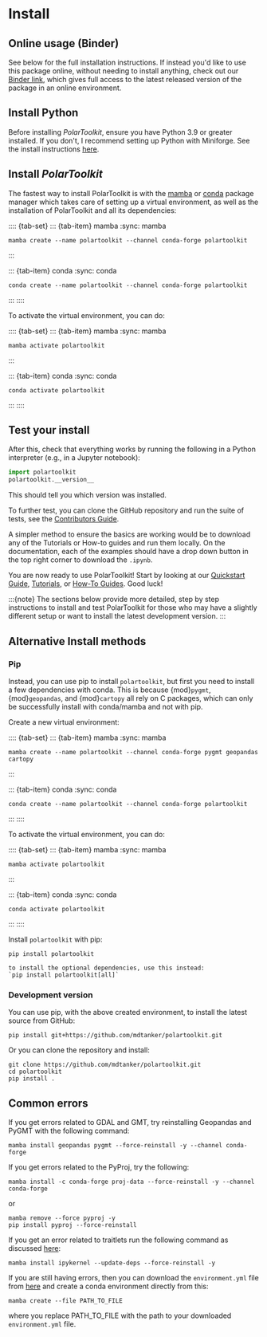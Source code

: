 # Install

## Online usage (Binder)

See below for the full installation instructions. If instead you'd like to use this package online, without needing to install anything, check out our [Binder link](https://mybinder.org/v2/gh/mdtanker/polartoolkit-binder/main?urlpath=git-pull%3Frepo%3Dhttps%253A%252F%252Fgithub.com%252Fmdtanker%252Fpolartoolkit%26urlpath%3Dtree%252Fpolartoolkit%252Fdocs%252Ftutorial%26branch%3Dmain), which gives full access to the latest released version of the package in an online environment.

## Install Python

Before installing _PolarToolkit_, ensure you have Python 3.9 or greater installed.
If you don't, I recommend setting up Python with Miniforge.
See the install instructions [here](https://github.com/conda-forge/miniforge).

## Install _PolarToolkit_

The fastest way to install PolarToolkit is with the [mamba](https://mamba.readthedocs.io/en/latest/)
or [conda](https://docs.conda.io/projects/conda/en/latest/user-guide/index.html)
package manager which takes care of setting up a virtual environment, as well as the
installation of PolarToolkit and all its dependencies:

:::: {tab-set}
::: {tab-item} mamba
:sync: mamba
```
mamba create --name polartoolkit --channel conda-forge polartoolkit
```
:::

::: {tab-item} conda
:sync: conda
```
conda create --name polartoolkit --channel conda-forge polartoolkit
```
:::
::::

To activate the virtual environment, you can do:

:::: {tab-set}
::: {tab-item} mamba
:sync: mamba
```
mamba activate polartoolkit
```
:::

::: {tab-item} conda
:sync: conda
```
conda activate polartoolkit
```
:::
::::

## Test your install

After this, check that everything works by running the following in a Python interpreter
(e.g., in a Jupyter notebook):
```python
import polartoolkit
polartoolkit.__version__
```

This should tell you which version was installed.

To further test, you can clone the GitHub repository and run the suite of tests, see the [Contributors Guide](https://polartoolkit.readthedocs.io/en/latest/contributing.html).

A simpler method to ensure the basics are working would be to download any of the Tutorials or How-to guides and run them locally. On the documentation, each of the examples should have a drop down button in the top right corner to download the `.ipynb`.

You are now ready to use PolarToolkit! Start by looking at our [Quickstart Guide](quickstart),
[Tutorials](tutorial/index.md), or [How-To Guides](how_to/index.md). Good luck!

:::{note}
The sections below provide more detailed, step by step instructions to install and test
PolarToolkit for those who may have a slightly different setup or want to install the latest
development version.
:::


## Alternative Install methods

### Pip

Instead, you can use pip to install `polartoolkit`, but first you need to install a few dependencies with conda.
This is because {mod}`pygmt`, {mod}`geopandas`, and {mod}`cartopy` all rely on C packages, which can only be successfully install with conda/mamba and not with pip.

Create a new virtual environment:

:::: {tab-set}
::: {tab-item} mamba
:sync: mamba
```
mamba create --name polartoolkit --channel conda-forge pygmt geopandas cartopy
```
:::

::: {tab-item} conda
:sync: conda
```
conda create --name polartoolkit --channel conda-forge polartoolkit
```
:::
::::

To activate the virtual environment, you can do:

:::: {tab-set}
::: {tab-item} mamba
:sync: mamba
```
mamba activate polartoolkit
```
:::

::: {tab-item} conda
:sync: conda
```
conda activate polartoolkit
```
:::
::::

Install `polartoolkit` with pip:

```
pip install polartoolkit
```

```{note}
to install the optional dependencies, use this instead:
`pip install polartoolkit[all]`
```

### Development version

You can use pip, with the above created environment, to install the latest source from GitHub:

    pip install git+https://github.com/mdtanker/polartoolkit.git

Or you can clone the repository and install:

    git clone https://github.com/mdtanker/polartoolkit.git
    cd polartoolkit
    pip install .

## Common errors

If you get errors related to GDAL and GMT, try reinstalling Geopandas and PyGMT with the following command:

    mamba install geopandas pygmt --force-reinstall -y --channel conda-forge

If you get errors related to the PyProj, try the following:

    mamba install -c conda-forge proj-data --force-reinstall -y --channel conda-forge

or

    mamba remove --force pyproj -y
    pip install pyproj --force-reinstall

If you get an error related to traitlets run the following command as discussed [here](https://github.com/microsoft/vscode-jupyter/issues/5689#issuecomment-829538285):

    mamba install ipykernel --update-deps --force-reinstall -y

If you are still having errors, then you can download the `environment.yml` file from [here](https://github.com/mdtanker/polartoolkit/blob/main/env/environment.yml) and create a conda environment directly from this:

    mamba create --file PATH_TO_FILE

where you replace PATH_TO_FILE with the path to your downloaded `environment.yml` file.

